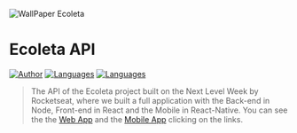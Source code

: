 
![WallPaper Ecoleta]()


# Ecoleta API

[![Author](https://img.shields.io/badge/author-LeoAlvarenga-D54F44?style=flat-square)](https://github.com/LeoAlvarenga)
[![Languages](https://img.shields.io/github/languages/count/LeoAlvarenga/Ecoleta-API?color=%23D54F44&style=flat-square)](#)
[![Languages](https://img.shields.io/github/languages/top/LeoAlvarenga/Ecoleta-API?color=%23D54F44&style=flat-square)](#)

> The API of the Ecoleta project built on the Next Level Week by Rocketseat, where we built a full application with the Back-end in Node, Front-end in React and the Mobile in React-Native. You can see the the [Web App](https://github.com/LeoAlvarenga/Ecoleta-Web) and the [Mobile App](https://github.com/LeoAlvarenga/Ecoleta-Mobile) clicking on the links.
